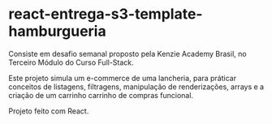 # react-entrega-s3-template-hamburgueria

Consiste em desafio semanal proposto pela Kenzie Academy Brasil, no Terceiro Módulo do Curso Full-Stack.

Este projeto simula um e-commerce de uma lancheria, para práticar conceitos de listagens, filtragens, manipulação de renderizações, arrays e a criação de um carrinho carrinho de compras funcional.

Projeto feito com React.
